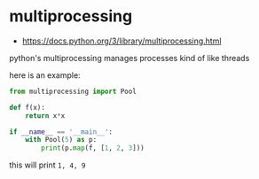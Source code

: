 # multiprocessing
- https://docs.python.org/3/library/multiprocessing.html

python's multiprocessing manages processes kind of like threads

here is an example:
```python
from multiprocessing import Pool

def f(x):
    return x*x

if __name__ == '__main__':
    with Pool(5) as p:
        print(p.map(f, [1, 2, 3]))
```

this will print `1, 4, 9`
